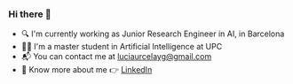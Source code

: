 ### Hi there 👋

 - 🔍 I'm currently working as Junior Research Engineer in AI, in Barcelona
 - 👩‍💻 I'm a master student in Artificial Intelligence at UPC
 - 📬 You can contact me at luciaurcelayg@gmail.com
 - 🤝 Know more about me 👉 [LinkedIn](https://www.linkedin.com/in/lucia-urcelay-ganzabal-ba3262202/)
